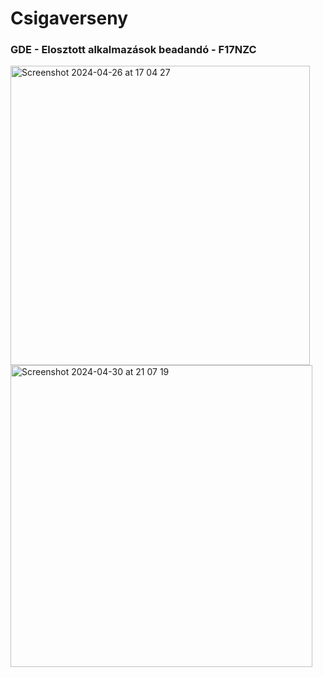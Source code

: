 # Csigaverseny

### GDE - Elosztott alkalmazások beadandó - F17NZC

<img width="479" alt="Screenshot 2024-04-26 at 17 04 27" src="https://github.com/Ericace03/csigaverseny/assets/113349893/4c02296c-da15-4080-878e-04f0f239d601">


<img width="483" alt="Screenshot 2024-04-30 at 21 07 19" src="https://github.com/Ericace03/csigaverseny/assets/113349893/081bd896-e5b9-4232-81e2-ea24636dafdb">
